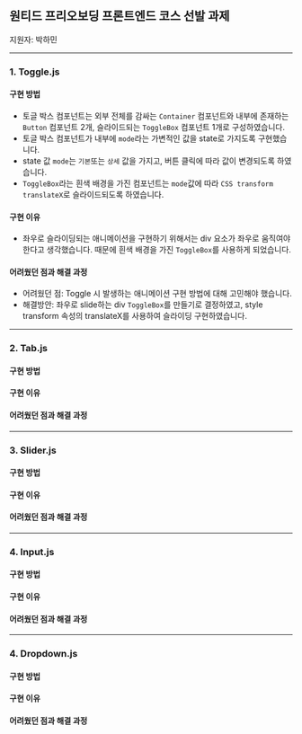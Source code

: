 ## 원티드 프리오보딩 프론트엔드 코스 선발 과제

지원자: 박하민

---

### 1. Toggle.js

#### 구현 방법

- 토글 박스 컴포넌트는 외부 전체를 감싸는 `Container` 컴포넌트와 내부에 존재하는 `Button` 컴포넌트 2개, 슬라이드되는 `ToggleBox` 컴포넌트 1개로 구성하였습니다.
- 토글 박스 컴포넌트가 내부에 `mode`라는 가변적인 값을 state로 가지도록 구현했습니다.
- state 값 `mode`는 `기본`또는 `상세` 값을 가지고, 버튼 클릭에 따라 값이 변경되도록 하였습니다.
- `ToggleBox`라는 흰색 배경을 가진 컴포넌트는 `mode`값에 따라 `CSS transform translateX`로 슬라이드되도록 하였습니다.

#### 구현 이유

- 좌우로 슬라이딩되는 애니메이션을 구현하기 위해서는 div 요소가 좌우로 움직여야한다고 생각했습니다. 때문에 흰색 배경을 가진 `ToggleBox`를 사용하게 되었습니다.

#### 어려웠던 점과 해결 과정

- 어려웠던 점: Toggle 시 발생하는 애니메이션 구현 방법에 대해 고민해야 했습니다.
- 해결방안: 좌우로 slide하는 div `ToggleBox`를 만들기로 결정하였고, style transform 속성의 translateX를 사용하여 슬라이딩 구현하였습니다.

---

### 2. Tab.js

#### 구현 방법

#### 구현 이유

#### 어려웠던 점과 해결 과정

---

### 3. Slider.js

#### 구현 방법

#### 구현 이유

#### 어려웠던 점과 해결 과정

---

### 4. Input.js

#### 구현 방법

#### 구현 이유

#### 어려웠던 점과 해결 과정

---

### 4. Dropdown.js

#### 구현 방법

#### 구현 이유

#### 어려웠던 점과 해결 과정
